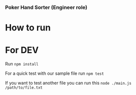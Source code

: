### Poker Hand Sorter (Engineer role)

# How to run

# For DEV
Run `npm install`

For a quick test with our sample file run `npm test`

If you want to test another file you can run this `node ./main.js /path/to/file.txt`
